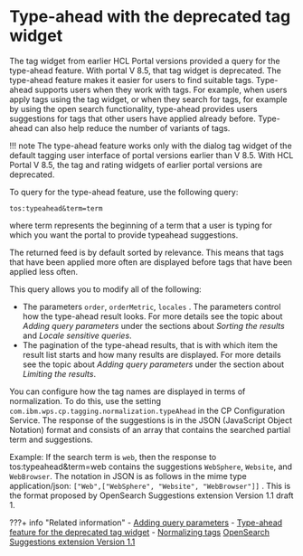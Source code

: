 # Type-ahead with the deprecated tag widget

The tag widget from earlier HCL Portal versions provided a query for the type-ahead feature. With portal V 8.5, that tag widget is deprecated. The type-ahead feature makes it easier for users to find suitable tags. Type-ahead supports users when they work with tags. For example, when users apply tags using the tag widget, or when they search for tags, for example by using the open search functionality, type-ahead provides users suggestions for tags that other users have applied already before. Type-ahead can also help reduce the number of variants of tags.

!!! note
    The type-ahead feature works only with the dialog tag widget of the default tagging user interface of portal versions earlier than V 8.5. With HCL Portal V 8.5, the tag and rating widgets of earlier portal versions are deprecated.

To query for the type-ahead feature, use the following query:

```
tos:typeahead&term=term
```

where term represents the beginning of a term that a user is typing for which you want the portal to provide typeahead suggestions.

The returned feed is by default sorted by relevance. This means that tags that have been applied more often are displayed before tags that have been applied less often.

This query allows you to modify all of the following:

-   The parameters `order`, `orderMetric`, `locales` . The parameters control how the type-ahead result looks. For more details see the topic about *Adding query parameters* under the sections about *Sorting the results* and *Locale sensitive queries*.
-   The pagination of the type-ahead results, that is with which item the result list starts and how many results are displayed. For more details see the topic about *Adding query parameters* under the section about *Limiting the results*.

You can configure how the tag names are displayed in terms of normalization. To do this, use the setting `com.ibm.wps.cp.tagging.normalization.typeAhead` in the CP Configuration Service. The response of the suggestions is in the JSON \(JavaScript Object Notation\) format and consists of an array that contains the searched partial term and suggestions.

Example: If the search term is `web`, then the response to tos:typeahead&term=web contains the suggestions `WebSphere`, `Website`, and `WebBrowser`. The notation in JSON is as follows in the mime type application/json: `["Web",["WebSphere", "Website", "WebBrowser"]]` . This is the format proposed by OpenSearch Suggestions extension Version 1.1 draft 1.


???+ info "Related information"
    - [Adding query parameters](../tag_rate_api_rest_add_qparms.md)
    - [Type-ahead feature for the deprecated tag widget](../../../howto_tagging_rating/tag_rate_adm_typeahead.md)
    - [Normalizing tags](../../../howto_tagging_rating/tag_rate_adm_norm_local.md)
    [OpenSearch Suggestions extension Version 1.1](https://github.com/dewitt/opensearch/blob/master/mediawiki/Specifications/OpenSearch/Extensions/Suggestions/1.1/Draft%201.wiki)

